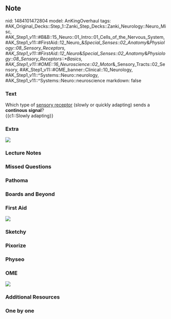 ## Note
nid: 1484101472804
model: AnKingOverhaul
tags: #AK_Original_Decks::Step_1::Zanki_Step_Decks::Zanki_Neurology::Neuro_Misc, #AK_Step1_v11::#B&B::15_Neuro::01_Intro::01_Cells_of_the_Nervous_System, #AK_Step1_v11::#FirstAid::12_Neuro_&_Special_Senses::02_Anatomy_&_Physiology::08_Sensory_Receptors, #AK_Step1_v11::#FirstAid::12_Neuro_&_Special_Senses::02_Anatomy_&_Physiology::08_Sensory_Receptors::*Basics, #AK_Step1_v11::#OME::16_Neuroscience::02_Motor_&_Sensory_Tracts::02_Sensory, #AK_Step1_v11::#OME_banner::Clinical::10_Neurology, #AK_Step1_v11::^Systems::Neuro::neurology, #AK_Step1_v11::^Systems::Neuro::neuroscience
markdown: false

### Text
<div>
  Which type of <u>sensory receptor</u> (slowly or quickly
  adapting) sends a <b>continous</b> <b>signal</b>?
</div>
<div>
  {{c1::Slowly adapting}}
</div>

### Extra
<img src="paste-218072669487640.jpg">

### Lecture Notes


### Missed Questions


### Pathoma


### Boards and Beyond


### First Aid
<img src="tmp85plRQ.png">

### Sketchy


### Pixorize


### Physeo


### OME
<div class="ome-widget">
  <a href=
  "https://onlinemeded.org/spa/neurology?ref=anki"><img src="_OME_AnkiFlashcards_Topic_5.png"></a>
</div>

### Additional Resources


### One by one

